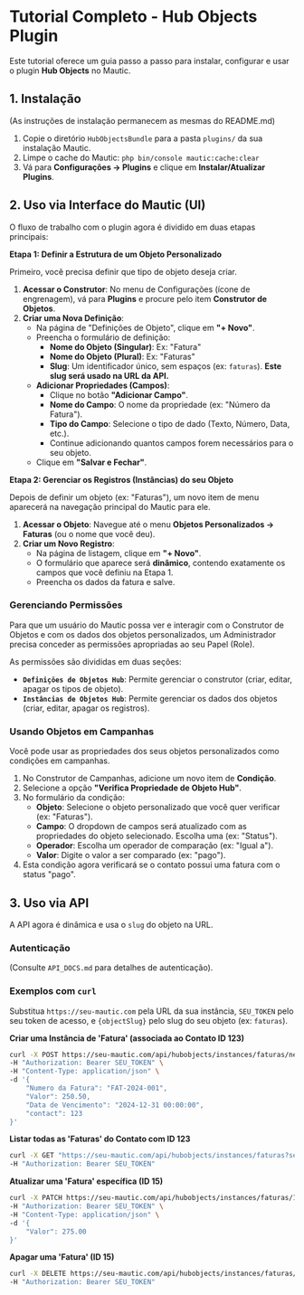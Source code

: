 # Tutorial Completo - Hub Objects Plugin

Este tutorial oferece um guia passo a passo para instalar, configurar e usar o plugin **Hub Objects** no Mautic.

## 1. Instalação

(As instruções de instalação permanecem as mesmas do README.md)

1.  Copie o diretório `HubObjectsBundle` para a pasta `plugins/` da sua instalação Mautic.
2.  Limpe o cache do Mautic: `php bin/console mautic:cache:clear`
3.  Vá para **Configurações -> Plugins** e clique em **Instalar/Atualizar Plugins**.

## 2. Uso via Interface do Mautic (UI)

O fluxo de trabalho com o plugin agora é dividido em duas etapas principais:

**Etapa 1: Definir a Estrutura de um Objeto Personalizado**

Primeiro, você precisa definir que tipo de objeto deseja criar.

1.  **Acessar o Construtor**: No menu de Configurações (ícone de engrenagem), vá para **Plugins** e procure pelo item **Construtor de Objetos**.
2.  **Criar uma Nova Definição**:
    *   Na página de "Definições de Objeto", clique em **"+ Novo"**.
    *   Preencha o formulário de definição:
        *   **Nome do Objeto (Singular)**: Ex: "Fatura"
        *   **Nome do Objeto (Plural)**: Ex: "Faturas"
        *   **Slug**: Um identificador único, sem espaços (ex: `faturas`). **Este slug será usado na URL da API.**
    *   **Adicionar Propriedades (Campos)**:
        *   Clique no botão **"Adicionar Campo"**.
        *   **Nome do Campo**: O nome da propriedade (ex: "Número da Fatura").
        *   **Tipo do Campo**: Selecione o tipo de dado (Texto, Número, Data, etc.).
        *   Continue adicionando quantos campos forem necessários para o seu objeto.
    *   Clique em **"Salvar e Fechar"**.

**Etapa 2: Gerenciar os Registros (Instâncias) do seu Objeto**

Depois de definir um objeto (ex: "Faturas"), um novo item de menu aparecerá na navegação principal do Mautic para ele.

1.  **Acessar o Objeto**: Navegue até o menu **Objetos Personalizados -> Faturas** (ou o nome que você deu).
2.  **Criar um Novo Registro**:
    *   Na página de listagem, clique em **"+ Novo"**.
    *   O formulário que aparece será **dinâmico**, contendo exatamente os campos que você definiu na Etapa 1.
    *   Preencha os dados da fatura e salve.

### Gerenciando Permissões

Para que um usuário do Mautic possa ver e interagir com o Construtor de Objetos e com os dados dos objetos personalizados, um Administrador precisa conceder as permissões apropriadas ao seu Papel (Role).

As permissões são divididas em duas seções:
- **`Definições de Objetos Hub`**: Permite gerenciar o construtor (criar, editar, apagar os tipos de objeto).
- **`Instâncias de Objetos Hub`**: Permite gerenciar os dados dos objetos (criar, editar, apagar os registros).

### Usando Objetos em Campanhas

Você pode usar as propriedades dos seus objetos personalizados como condições em campanhas.

1.  No Construtor de Campanhas, adicione um novo item de **Condição**.
2.  Selecione a opção **"Verifica Propriedade de Objeto Hub"**.
3.  No formulário da condição:
    *   **Objeto**: Selecione o objeto personalizado que você quer verificar (ex: "Faturas").
    *   **Campo**: O dropdown de campos será atualizado com as propriedades do objeto selecionado. Escolha uma (ex: "Status").
    *   **Operador**: Escolha um operador de comparação (ex: "Igual a").
    *   **Valor**: Digite o valor a ser comparado (ex: "pago").
4.  Esta condição agora verificará se o contato possui uma fatura com o status "pago".


## 3. Uso via API

A API agora é dinâmica e usa o `slug` do objeto na URL.

### Autenticação
(Consulte `API_DOCS.md` para detalhes de autenticação).

### Exemplos com `curl`

Substitua `https://seu-mautic.com` pela URL da sua instância, `SEU_TOKEN` pelo seu token de acesso, e `{objectSlug}` pelo slug do seu objeto (ex: `faturas`).

**Criar uma Instância de 'Fatura' (associada ao Contato ID 123)**
```bash
curl -X POST https://seu-mautic.com/api/hubobjects/instances/faturas/new \
-H "Authorization: Bearer SEU_TOKEN" \
-H "Content-Type: application/json" \
-d '{
    "Numero da Fatura": "FAT-2024-001",
    "Valor": 250.50,
    "Data de Vencimento": "2024-12-31 00:00:00",
    "contact": 123
}'
```

**Listar todas as 'Faturas' do Contato com ID 123**
```bash
curl -X GET "https://seu-mautic.com/api/hubobjects/instances/faturas?search=contact:123" \
-H "Authorization: Bearer SEU_TOKEN"
```

**Atualizar uma 'Fatura' específica (ID 15)**
```bash
curl -X PATCH https://seu-mautic.com/api/hubobjects/instances/faturas/15/edit \
-H "Authorization: Bearer SEU_TOKEN" \
-H "Content-Type: application/json" \
-d '{
    "Valor": 275.00
}'
```

**Apagar uma 'Fatura' (ID 15)**
```bash
curl -X DELETE https://seu-mautic.com/api/hubobjects/instances/faturas/15/delete \
-H "Authorization: Bearer SEU_TOKEN"
```
